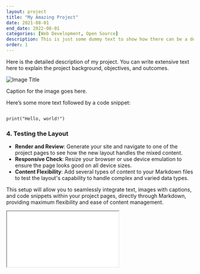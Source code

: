 ```yaml
---
layout: project
title: "My Amazing Project"
date: 2021-08-01
end_date: 2022-08-01
categories: [Web Development, Open Source]
description: This is just some dummy text to show how there can be a description that will be displayed on the main project page to give a little info about the project to the user
order: 1
---
```


Here is the detailed description of my project. You can write extensive text here to explain the project background, objectives, and outcomes.

![Image Title](\assets\images\me.JPG)
<figcaption>Caption for the image goes here.</figcaption>

Here’s some more text followed by a code snippet:

<pre><code>
print("Hello, world!")
</code></pre>

### 4. **Testing the Layout**

- **Render and Review**: Generate your site and navigate to one of the project pages to see how the new layout handles the mixed content.
- **Responsive Check**: Resize your browser or use device emulation to ensure the page looks good on all device sizes.
- **Content Flexibility**: Add several types of content to your Markdown files to test the layout's capability to handle complex and varied data types.

This setup will allow you to seamlessly integrate text, images with captions, and code snippets within your project pages, directly through Markdown, providing maximum flexibility and ease of content management.

<iframe src="\assets\documents\Senior Design\LAS1_IPR.pdf" class="embedded-pdf" allowfullscreen></iframe>
